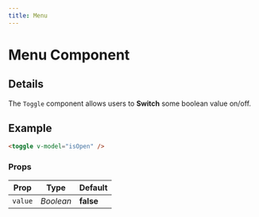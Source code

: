 ```yaml
---
title: Menu
---
```


# Menu Component

<menu-demo-1 />

## Details

The `Toggle` component allows users to **Switch** some boolean value on/off.

## Example

```html
<toggle v-model="isOpen" />
```

### Props

| Prop    | Type      | Default   |
| ------- | --------- | --------- |
| `value` | _Boolean_ | **false** |
